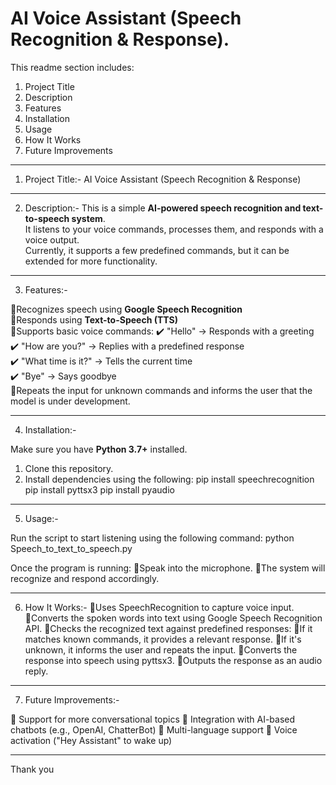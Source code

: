 # AI Voice Assistant (Speech Recognition & Response).


This readme section includes:

1. Project Title
2. Description
3. Features
4. Installation
5. Usage
6. How It Works
7. Future Improvements

****************

1. Project Title:- AI Voice Assistant (Speech Recognition & Response)

****************

2. Description:-
This is a simple **AI-powered speech recognition and text-to-speech system**.  
It listens to your voice commands, processes them, and responds with a voice output.  
Currently, it supports a few predefined commands, but it can be extended for more functionality.  

****************

3. Features:-

🔹Recognizes speech using **Google Speech Recognition**  
🔹Responds using **Text-to-Speech (TTS)**  
🔹Supports basic voice commands:
   ✔️ "Hello" → Responds with a greeting  
   ✔️ "How are you?" → Replies with a predefined response  
   ✔️ "What time is it?" → Tells the current time  
   ✔️ "Bye" → Says goodbye  
🔹Repeats the input for unknown commands and informs the user that the model is under development.  

****************

4. Installation:-

Make sure you have **Python 3.7+** installed.  
1. Clone this repository.
2. Install dependencies using the following:
    pip install speechrecognition
    pip install pyttsx3 
    pip install pyaudio

****************

5. Usage:-

Run the script to start listening using the following command:
python Speech_to_text_to_speech.py

Once the program is running:
🔹Speak into the microphone.
🔹The system will recognize and respond accordingly.

****************

6. How It Works:-
🔹Uses SpeechRecognition to capture voice input.
🔹Converts the spoken words into text using Google Speech Recognition API.
🔹Checks the recognized text against predefined responses:
🔹If it matches known commands, it provides a relevant response.
🔹If it's unknown, it informs the user and repeats the input.
🔹Converts the response into speech using pyttsx3.
🔹Outputs the response as an audio reply.

****************

7. Future Improvements:-

🔹 Support for more conversational topics
🔹 Integration with AI-based chatbots (e.g., OpenAI, ChatterBot)
🔹 Multi-language support
🔹 Voice activation ("Hey Assistant" to wake up)

****************

Thank you
